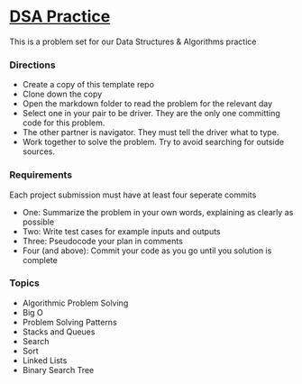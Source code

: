 # [DSA Practice](https://docs.google.com/spreadsheets/d/1iM4uaFzcKByouQhGLRD6puOAUMfhYz9vzWDerWqSnKk/edit#gid=0)
This is a problem set for our Data Structures & Algorithms practice

### Directions
* Create a copy of this template repo
* Clone down the copy
* Open the markdown folder to read the problem for the relevant day
* Select one in your pair to be driver.  They are the only one committing code for this problem.
* The other partner is navigator.  They must tell the driver what to type.
* Work together to solve the problem.  Try to avoid searching for outside sources.

### Requirements
Each project submission must have at least four seperate commits
* One: Summarize the problem in your own words, explaining as clearly as possible
* Two: Write test cases for example inputs and outputs
* Three: Pseudocode your plan in comments
* Four (and above): Commit your code as you go until you solution is complete

### Topics
* Algorithmic Problem Solving
* Big O
* Problem Solving Patterns
* Stacks and Queues
* Search
* Sort
* Linked Lists
* Binary Search Tree

